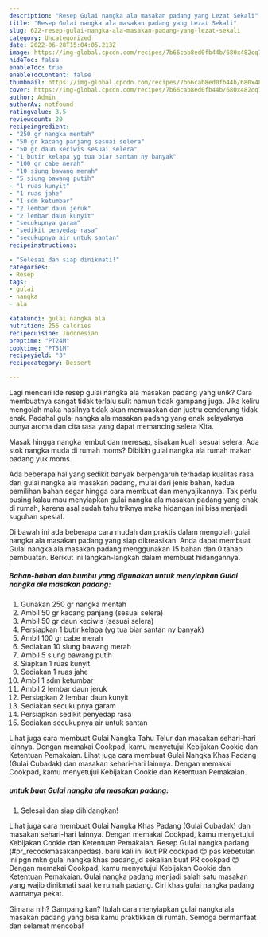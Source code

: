 ```yaml
---
description: "Resep Gulai nangka ala masakan padang yang Lezat Sekali"
title: "Resep Gulai nangka ala masakan padang yang Lezat Sekali"
slug: 622-resep-gulai-nangka-ala-masakan-padang-yang-lezat-sekali
category: Uncategorized
date: 2022-06-28T15:04:05.213Z
image: https://img-global.cpcdn.com/recipes/7b66cab8ed0fb44b/680x482cq70/gulai-nangka-ala-masakan-padang-foto-resep-utama.jpg
hideToc: false
enableToc: true
enableTocContent: false
thumbnail: https://img-global.cpcdn.com/recipes/7b66cab8ed0fb44b/680x482cq70/gulai-nangka-ala-masakan-padang-foto-resep-utama.jpg
cover: https://img-global.cpcdn.com/recipes/7b66cab8ed0fb44b/680x482cq70/gulai-nangka-ala-masakan-padang-foto-resep-utama.jpg
author: Admin
authorAv: notfound
ratingvalue: 3.5
reviewcount: 20
recipeingredient:
- "250 gr nangka mentah"
- "50 gr kacang panjang sesuai selera"
- "50 gr daun keciwis sesuai selera"
- "1 butir kelapa yg tua biar santan ny banyak"
- "100 gr cabe merah"
- "10 siung bawang merah"
- "5 siung bawang putih"
- "1 ruas kunyit"
- "1 ruas jahe"
- "1 sdm ketumbar"
- "2 lembar daun jeruk"
- "2 lembar daun kunyit"
- "secukupnya garam"
- "sedikit penyedap rasa"
- "secukupnya air untuk santan"
recipeinstructions:

- "Selesai dan siap dinikmati!"
categories:
- Resep
tags:
- gulai
- nangka
- ala

katakunci: gulai nangka ala 
nutrition: 256 calories
recipecuisine: Indonesian
preptime: "PT24M"
cooktime: "PT51M"
recipeyield: "3"
recipecategory: Dessert

---
```





Lagi mencari ide resep gulai nangka ala masakan padang yang unik? Cara membuatnya sangat tidak terlalu sulit namun tidak gampang juga. Jika keliru mengolah maka hasilnya tidak akan memuaskan dan justru cenderung tidak enak. Padahal gulai nangka ala masakan padang yang enak selayaknya punya aroma dan cita rasa yang dapat memancing selera Kita.





Masak hingga nangka lembut dan meresap, sisakan kuah sesuai selera. Ada stok nangka muda di rumah moms? Dibikin gulai nangka ala rumah makan padang yuk moms.

Ada beberapa hal yang sedikit banyak berpengaruh terhadap kualitas rasa dari gulai nangka ala masakan padang, mulai dari jenis bahan, kedua pemilihan bahan segar hingga cara membuat dan menyajikannya. Tak perlu pusing kalau mau menyiapkan gulai nangka ala masakan padang yang enak di rumah, karena asal sudah tahu triknya maka hidangan ini bisa menjadi suguhan spesial.






Di bawah ini ada beberapa cara mudah dan praktis dalam mengolah gulai nangka ala masakan padang yang siap dikreasikan. Anda dapat membuat Gulai nangka ala masakan padang menggunakan 15 bahan dan 0 tahap pembuatan. Berikut ini langkah-langkah dalam membuat hidangannya.

<!--inarticleads1-->

##### Bahan-bahan dan bumbu yang digunakan untuk menyiapkan Gulai nangka ala masakan padang:

1. Gunakan 250 gr nangka mentah
1. Ambil 50 gr kacang panjang (sesuai selera)
1. Ambil 50 gr daun keciwis (sesuai selera)
1. Persiapkan 1 butir kelapa (yg tua biar santan ny banyak)
1. Ambil 100 gr cabe merah
1. Sediakan 10 siung bawang merah
1. Ambil 5 siung bawang putih
1. Siapkan 1 ruas kunyit
1. Sediakan 1 ruas jahe
1. Ambil 1 sdm ketumbar
1. Ambil 2 lembar daun jeruk
1. Persiapkan 2 lembar daun kunyit
1. Sediakan secukupnya garam
1. Persiapkan sedikit penyedap rasa
1. Sediakan secukupnya air untuk santan


Lihat juga cara membuat Gulai Nangka Tahu Telur dan masakan sehari-hari lainnya. Dengan memakai Cookpad, kamu menyetujui Kebijakan Cookie dan Ketentuan Pemakaian. Lihat juga cara membuat Gulai Nangka Khas Padang (Gulai Cubadak) dan masakan sehari-hari lainnya. Dengan memakai Cookpad, kamu menyetujui Kebijakan Cookie dan Ketentuan Pemakaian. 

<!--inarticleads2-->

#####  untuk buat Gulai nangka ala masakan padang:


1. Selesai dan siap dihidangkan!

Lihat juga cara membuat Gulai Nangka Khas Padang (Gulai Cubadak) dan masakan sehari-hari lainnya. Dengan memakai Cookpad, kamu menyetujui Kebijakan Cookie dan Ketentuan Pemakaian. Resep Gulai nangka padang (#pr_recookmasakanpedas). baru kali ini ikut PR cookpad 😊 pas kebetulan ini pgn mkn gulai nangka khas padang,jd sekalian buat PR cookpad 😊 Dengan memakai Cookpad, kamu menyetujui Kebijakan Cookie dan Ketentuan Pemakaian. Gulai nangka padang menjadi salah satu masakan yang wajib dinikmati saat ke rumah padang. Ciri khas gulai nangka padang warnanya pekat. 

Gimana nih? Gampang kan? Itulah cara menyiapkan gulai nangka ala masakan padang yang bisa kamu praktikkan di rumah. Semoga bermanfaat dan selamat mencoba!
